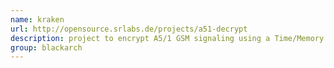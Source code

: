 ```yaml
---
name: kraken
url: http://opensource.srlabs.de/projects/a51-decrypt
description: project to encrypt A5/1 GSM signaling using a Time/Memory Tradeoff Attack. URL : http://opensource.srlabs.de/projects/a51-decrypt Groups : blackarch blackarch-crypto blackarch-mobile blackarch-hardware
group: blackarch
---
```

